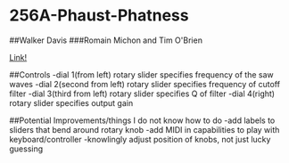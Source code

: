 # 256A-Phaust-Phatness
##Walker Davis
###Romain Michon and Tim O'Brien

[Link!](https://www.youtube.com/watch?v=uWXSWEAAABk)

##Controls
-dial 1(from left) rotary slider specifies frequency of the saw waves
-dial 2(second from left) rotary slider specifies frequency of cutoff filter
-dial 3(third from left) rotary slider specifies Q of filter
-dial 4(right) rotary slider specifies output gain



##Potential Improvements/things I do not know how to do
-add labels to sliders that bend around rotary knob
-add MIDI in capabilities to play with keyboard/controller
-knowlingly adjust position of knobs, not just lucky guessing

